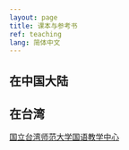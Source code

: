 ```yaml
---
layout: page
title: 课本与参考书
ref: teaching
lang: 简体中文
---
```


<h2>在中国大陆</h2>

<h2>在台湾</h2>
 <a href="http://mtc.ntnu.edu.tw/"> 国立台湾师范大学国语教学中心</a>
